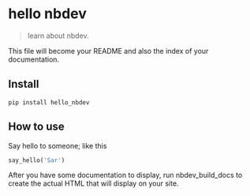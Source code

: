 # hello nbdev
> learn about nbdev.


This file will become your README and also the index of your documentation.

## Install

`pip install hello_nbdev`

## How to use

Say hello to someone; like this

```python
say_hello('Sar')
```

After you have some documentation to display, run nbdev_build_docs to create the actual HTML that will display on your site.
